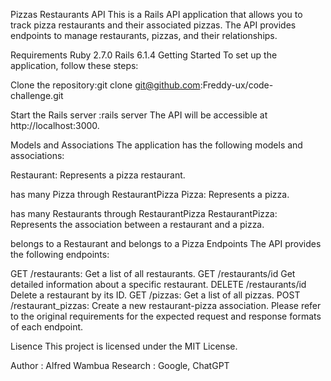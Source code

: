 Pizzas Restaurants API
This is a Rails API application that allows you to track pizza restaurants and their associated pizzas. The API provides endpoints to manage restaurants, pizzas, and their relationships.

Requirements
Ruby 2.7.0 Rails 6.1.4 Getting Started To set up the application, follow these steps:

Clone the repository:git clone git@github.com:Freddy-ux/code-challenge.git

Start the Rails server :rails server The API will be accessible at http://localhost:3000.

Models and Associations
The application has the following models and associations:

Restaurant: Represents a pizza restaurant.

has many Pizza through RestaurantPizza Pizza: Represents a pizza.

has many Restaurants through RestaurantPizza RestaurantPizza: Represents the association between a restaurant and a pizza.

belongs to a Restaurant and belongs to a Pizza Endpoints The API provides the following endpoints:

GET /restaurants: Get a list of all restaurants. GET /restaurants/id Get detailed information about a specific restaurant. DELETE /restaurants/id Delete a restaurant by its ID. GET /pizzas: Get a list of all pizzas. POST /restaurant_pizzas: Create a new restaurant-pizza association. Please refer to the original requirements for the expected request and response formats of each endpoint.

Lisence
This project is licensed under the MIT License.

Author : Alfred Wambua 
Research : Google, ChatGPT